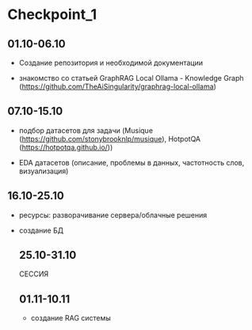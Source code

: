 # Checkpoint_1

## 01.10-06.10 

* Создание репозитория и необходимой документации

* знакомство со статьей GraphRAG Local Ollama - Knowledge Graph (https://github.com/TheAiSingularity/graphrag-local-ollama)

## 07.10-15.10

* подбор датасетов для задачи (Musique (https://github.com/stonybrooknlp/musique), HotpotQA (https://hotpotqa.github.io/))

* EDA датасетов (описание, проблемы в данных, частотность слов, визуализация)

## 16.10-25.10

* ресурсы: разворачивание сервера/облачные решения

* создание БД

  ## 25.10-31.10

  СЕССИЯ

  ## 01.11-10.11

  * создание RAG системы


